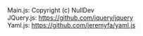 Main.js: Copyright (c) NullDev<br>
JQuery.js: https://github.com/jquery/jquery<br>
Yaml.js: https://github.com/jeremyfa/yaml.js
